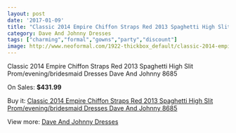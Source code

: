 ```yaml
---
layout: post
date: '2017-01-09'
title: "Classic 2014 Empire Chiffon Straps Red 2013 Spaghetti High Slit Prom/evening/bridesmaid Dresses Dave And Johnny 8685"
category: Dave And Johnny Dresses
tags: ["charming","formal","gowns","party","discount"]
image: http://www.neoformal.com/1922-thickbox_default/classic-2014-empire-chiffon-straps-red-2013-spaghetti-high-slit-prom-evening-bridesmaid-dresses-dave-and-johnny-8685.jpg
---
```

Classic 2014 Empire Chiffon Straps Red 2013 Spaghetti High Slit Prom/evening/bridesmaid Dresses Dave And Johnny 8685

On Sales: **$431.99**
<a href="https://www.neoformal.com/en/dave-and-johnny-dresses/695-classic-2014-empire-chiffon-straps-red-2013-spaghetti-high-slit-prom-evening-bridesmaid-dresses-dave-and-johnny-8685.html"><amp-img layout="responsive" width="600" height="600" src="//www.neoformal.com/1922-thickbox_default/classic-2014-empire-chiffon-straps-red-2013-spaghetti-high-slit-prom-evening-bridesmaid-dresses-dave-and-johnny-8685.jpg" alt="Classic 2014 Empire Chiffon Straps Red 2013 Spaghetti High Slit Prom/evening/bridesmaid Dresses Dave And Johnny 8685 0" /></a>
<a href="https://www.neoformal.com/en/dave-and-johnny-dresses/695-classic-2014-empire-chiffon-straps-red-2013-spaghetti-high-slit-prom-evening-bridesmaid-dresses-dave-and-johnny-8685.html"><amp-img layout="responsive" width="600" height="600" src="//www.neoformal.com/1923-thickbox_default/classic-2014-empire-chiffon-straps-red-2013-spaghetti-high-slit-prom-evening-bridesmaid-dresses-dave-and-johnny-8685.jpg" alt="Classic 2014 Empire Chiffon Straps Red 2013 Spaghetti High Slit Prom/evening/bridesmaid Dresses Dave And Johnny 8685 1" /></a>

Buy it: [Classic 2014 Empire Chiffon Straps Red 2013 Spaghetti High Slit Prom/evening/bridesmaid Dresses Dave And Johnny 8685](https://www.neoformal.com/en/dave-and-johnny-dresses/695-classic-2014-empire-chiffon-straps-red-2013-spaghetti-high-slit-prom-evening-bridesmaid-dresses-dave-and-johnny-8685.html "Classic 2014 Empire Chiffon Straps Red 2013 Spaghetti High Slit Prom/evening/bridesmaid Dresses Dave And Johnny 8685")

View more: [Dave And Johnny Dresses](https://www.neoformal.com/en/9-dave-and-johnny-dresses "Dave And Johnny Dresses")